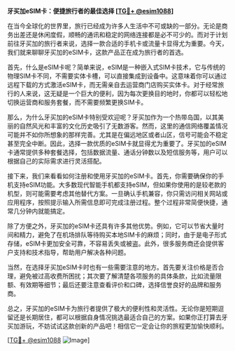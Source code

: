 **牙买加eSIM卡：便捷旅行者的最佳选择 [[TG💪+ @esim1088](https://t.me/s/esim1088)]**

在当今全球化的世界里，旅行已经成为许多人生活中不可或缺的一部分。无论是商务出差还是休闲度假，顺畅的通讯和稳定的网络连接都是必不可少的。而对于计划前往牙买加的旅行者来说，选择一款合适的手机卡或流量卡显得尤为重要。今天，我们就来聊聊牙买加的eSIM卡，这款产品正在成为旅行者的首选。

首先，什么是eSIM卡呢？简单来说，eSIM是一种嵌入式SIM卡技术，它与传统的物理SIM卡不同，不需要实体卡槽，可以直接集成到设备中。这意味着你可以通过远程下载的方式激活eSIM卡，而无需亲自去运营商门店购买实体卡。对于经常旅行的人来说，这无疑是一个巨大的便利，因为每次更换目的地时，你都可以轻松地切换运营商和服务套餐，而不需要频繁更换SIM卡。

那么，为什么牙买加的eSIM卡特别受欢迎呢？牙买加作为一个热带岛国，以其美丽的自然风光和丰富的文化历史吸引了无数游客。然而，这里的通信网络覆盖情况可能并不如你所想象的那样完善。尤其是在偏远地区或者山区，信号可能会不稳定甚至完全中断。因此，选择一款优质的eSIM卡就显得尤为重要了。牙买加的eSIM卡通常提供多种套餐选择，包括数据流量、通话分钟数以及短信服务等，用户可以根据自己的实际需求进行灵活搭配。

接下来，我们来看看如何注册和使用牙买加的eSIM卡。首先，你需要确保你的手机支持eSIM功能。大多数现代智能手机都支持eSIM，但如果你使用的是较老款的机型，则可能需要考虑其他替代方案。一旦确认手机兼容，你只需访问相关网站或应用程序，按照提示输入所需信息即可完成注册过程。整个过程非常简便快捷，通常几分钟内就能搞定。

除了方便之外，牙买加的eSIM卡还具有许多其他优势。例如，它可以节省大量时间和精力，避免了在机场排队等待购买本地SIM卡的麻烦；同时，由于是电子形式存储，eSIM卡更加安全可靠，不容易丢失或被盗。此外，很多服务商还会提供客户支持和技术指导，帮助用户解决各种问题。

当然，在选择牙买加eSIM卡时也有一些需要注意的地方。首先要关注价格是否合理，避免被过高收费所困扰；其次要了解清楚各项服务的具体条款，比如流量限额、有效期等细节；最后还要注意查看评价和口碑，选择信誉良好的品牌和服务商。

总之，牙买加的eSIM卡为旅行者提供了极大的便利性和灵活性。无论你是短期逗留还是长期居住，都可以根据自身情况挑选最适合自己的方案。如果你正打算去牙买加游玩，不妨试试这款创新的产品吧！相信它一定会让你的旅程更加愉快顺利。

[[TG💪+ @esim1088](https://t.me/s/esim1088) ![Image](https://i.postimg.cc/4NQfJmqS/Snipaste-2025-05-13-00-14-12.png)]